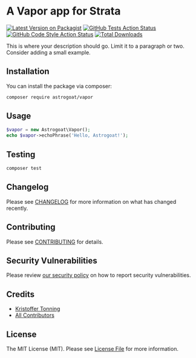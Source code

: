 # A Vapor app for Strata

[![Latest Version on Packagist](https://img.shields.io/packagist/v/astrogoat/vapor.svg?style=flat-square)](https://packagist.org/packages/astrogoat/vapor)
[![GitHub Tests Action Status](https://img.shields.io/github/workflow/status/astrogoat/vapor/run-tests?label=tests)](https://github.com/astrogoat/vapor/actions?query=workflow%3Arun-tests+branch%3Amain)
[![GitHub Code Style Action Status](https://img.shields.io/github/workflow/status/astrogoat/vapor/Check%20&%20fix%20styling?label=code%20style)](https://github.com/astrogoat/vapor/actions?query=workflow%3A"Check+%26+fix+styling"+branch%3Amain)
[![Total Downloads](https://img.shields.io/packagist/dt/astrogoat/vapor.svg?style=flat-square)](https://packagist.org/packages/astrogoat/vapor)

This is where your description should go. Limit it to a paragraph or two. Consider adding a small example.

## Installation

You can install the package via composer:

```bash
composer require astrogoat/vapor
```

## Usage

```php
$vapor = new Astrogoat\Vapor();
echo $vapor->echoPhrase('Hello, Astrogoat!');
```

## Testing

```bash
composer test
```

## Changelog

Please see [CHANGELOG](CHANGELOG.md) for more information on what has changed recently.

## Contributing

Please see [CONTRIBUTING](.github/CONTRIBUTING.md) for details.

## Security Vulnerabilities

Please review [our security policy](../../security/policy) on how to report security vulnerabilities.

## Credits

- [Kristoffer Tonning](https://github.com/tonning)
- [All Contributors](../../contributors)

## License

The MIT License (MIT). Please see [License File](LICENSE.md) for more information.

